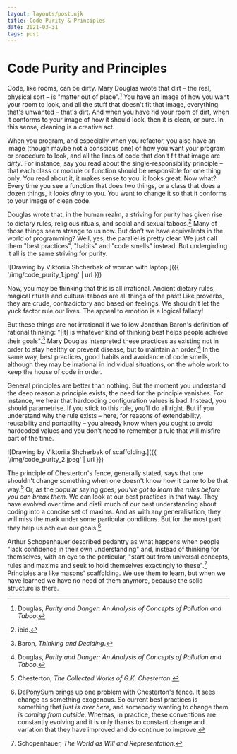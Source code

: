 ```yaml
---
layout: layouts/post.njk
title: Code Purity & Principles
date: 2021-03-31
tags: post
---
```


# Code Purity and Principles

Code, like rooms, can be dirty. Mary Douglas wrote that dirt – the real, physical sort – is "matter out of place".[^1] You have an image of how you want your room to look, and all the stuff that doesn't fit that image, everything that's unwanted – that's dirt. And when you have rid your room of dirt, when it conforms to your image of how it should look, then it is clean, or pure. In this sense, cleaning is a creative act.

When you program, and especially when you refactor, you also have an image (though maybe not a conscious one) of how you want your program or procedure to look, and all the lines of code that don't fit that image are _dirty_. For instance, say you read about the single-responsibility principle – that each class or module or function should be responsible for one thing only. You read about it, it makes sense to you: it looks great. Now what? Every time you see a function that does two things, or a class that does a dozen things, it looks _dirty_ to you. You want to change it so that it conforms to your image of clean code.

Douglas wrote that, in the human realm, a striving for purity has given rise to dietary rules, religious rituals, and social and sexual taboos.[^2] Many of those things seem strange to us now. But don’t we have equivalents in the world of programming? Well, yes, the parallel is pretty clear. We just call them "best practices", "habits" and "code smells" instead. But undergirding it all is the same striving for purity.

![Drawing by Viktoriia Shcherbak of woman with laptop.]({{ '/img/code_purity_1.jpeg' | url }})

Now, you may be thinking that this is all irrational. Ancient dietary rules, magical rituals and cultural taboos are all things of the past! Like proverbs, they are crude, contradictory and based on feelings. We shouldn't let the yuck factor rule our lives. The appeal to emotion is a logical fallacy!

But these things are not irrational if we follow Jonathan Baron's definition of rational thinking: "[it] is whatever kind of thinking best helps people achieve their goals".[^3] Mary Douglas interpreted these practices as existing not in order to stay healthy or prevent disease, but to maintain an order.[^4] In the same way, best practices, good habits and avoidance of code smells, although they may be irrational in individual situations, on the whole work to keep the house of code in order.

General principles are better than nothing. But the moment you understand the deep reason a principle exists, the need for the principle vanishes. For instance, we hear that hardcoding configuration values is bad. Instead, you should parametrise. If you stick to this rule, you'll do all right. But if you understand why the rule exists – here, for reasons of extendability, reusability and portability – you already know when you ought to avoid hardcoded values and you don't need to remember a rule that will misfire part of the time.

![Drawing by Viktoriia Shcherbak of scaffolding.]({{ '/img/code_purity_2.jpeg' | url }})

The principle of Chesterton's fence, generally stated, says that one shouldn't change something when one doesn't know how it came to be that way.[^5] Or, as the popular saying goes, _you've got to learn the rules before you can break them_. We can look at our best practices in that way. They have evolved over time and distil much of our best understanding about coding into a concise set of maxims. And as with any generalisation, they will miss the mark under some particular conditions. But for the most part they help us achieve our goals.[^6]

Arthur Schopenhauer described pedantry as what happens when people "lack confidence in their own understanding" and, instead of thinking for themselves, with an eye to the particular, "start out from universal concepts, rules and maxims and seek to hold themselves exactingly to these".[^7] Principles are like masons' scaffolding. We use them to learn, but when we have learned we have no need of them anymore, because the solid structure is there.

[^1]: Douglas, _Purity and Danger: An Analysis of Concepts of Pollution and Taboo_.
[^2]: ibid.
[^3]: Baron, _Thinking and Deciding_.
[^4]: Douglas, _Purity and Danger: An Analysis of Concepts of Pollution and Taboo_.
[^5]: Chesterton, _The Collected Works of G.K. Chesterton_.
[^6]: [DePonySum brings up](https://deponysum.com/2020/01/05/chestertons-fence-and-thinking-using-sayings/) one problem with Chesterton's fence. It sees change as something exogenous. So current best practices is something that _just is over here_, and somebody wanting to change them _is coming from outside_. Whereas, in practice, these conventions are constantly evolving and it is only thanks to constant change and variation that they have improved and do continue to improve.
[^7]: Schopenhauer, _The World as Will and Representation_.
